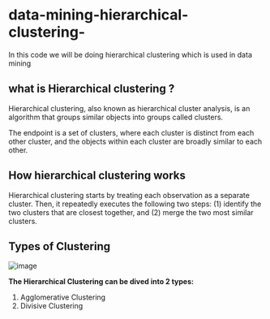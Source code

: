 # data-mining-hierarchical-clustering-
In this code we will be doing hierarchical clustering which is used in data mining 

## what is Hierarchical clustering ?

Hierarchical clustering, also known as hierarchical cluster analysis, is an algorithm that groups similar objects into groups called clusters.

The endpoint is a set of clusters, where each cluster is distinct from each other cluster, and the objects within each cluster are broadly similar to each other.

## How hierarchical clustering works
Hierarchical clustering starts by treating each observation as a separate cluster. Then, it repeatedly executes the following two steps: (1) identify the two clusters that are closest together, and (2) merge the two most similar clusters. 

## Types of Clustering

![image](https://user-images.githubusercontent.com/63282184/134457458-2a8f77b6-3b56-476e-9d0b-a61d7cf90bc7.png)


**The Hierarchical Clustering can be dived into 2 types:**
1. Agglomerative Clustering
2. Divisive Clustering
